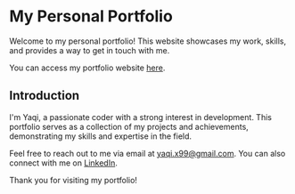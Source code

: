 
# My Personal Portfolio

Welcome to my personal portfolio! This website showcases my work, skills, and provides a way to get in touch with me.

You can access my portfolio website [here](https://yaqix.github.io/portfolio.github.io/).

## Introduction

I'm Yaqi, a passionate coder with a strong interest in development. This portfolio serves as a collection of my projects and achievements, demonstrating my skills and expertise in the field.

Feel free to reach out to me via email at yaqi.x99@gmail.com. You can also connect with me on [LinkedIn](https://www.linkedin.com/in/elsie-xie).

Thank you for visiting my portfolio!

